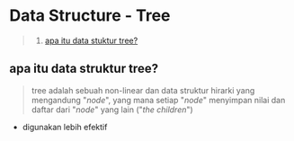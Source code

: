 # Data Structure - Tree
> 1. [apa itu data stuktur tree?](#apa-itu-data-struktur-tree?)
## apa itu data struktur tree?
> tree adalah sebuah non-linear dan data struktur hirarki yang mengandung "*node*", yang mana setiap "*node*" menyimpan nilai dan daftar dari "*node*" yang lain ("*the children*")

- digunakan lebih efektif

